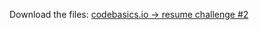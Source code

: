 Download the files: [codebasics.io -> resume challenge #2](https://codebasics.io/challenge/codebasics-resume-project-challenge)
